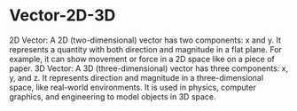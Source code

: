 # Vector-2D-3D
2D Vector: A 2D (two-dimensional) vector has two components: x and y. It represents a quantity with both direction and magnitude in a flat plane. For example, it can show movement or force in a 2D space like on a piece of paper.  3D Vector: A 3D (three-dimensional) vector has three components: x, y, and z. It represents direction and magnitude in a three-dimensional space, like real-world environments. It is used in physics, computer graphics, and engineering to model objects in 3D space.
